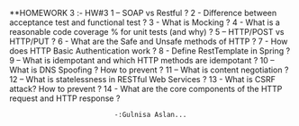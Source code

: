 **HOMEWORK 3
:-
HW#3
1 – SOAP vs Restful ?
2 - Difference between acceptance test and functional test ?
3 - What is Mocking ?
4 - What is a reasonable code coverage % for unit tests (and why) ?
5 – HTTP/POST vs HTTP/PUT ?
6 - What are the Safe and Unsafe methods of HTTP ?
7 - How does HTTP Basic Authentication work ?
8 - Define RestTemplate in Spring ?
9 – What is idempotant and which HTTP methods are idempotant ?
10 – What is DNS Spoofing ? How to prevent ?
11 – What is content negotiation ?
12 – What is statelessness in RESTful Web Services ?
13 - What is CSRF attack? How to prevent ?
14 - What are the core components of the HTTP request and HTTP response ?
 
                              -:Gulnisa Aslan...